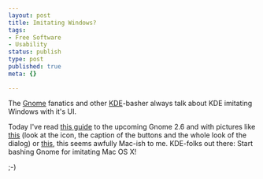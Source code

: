 ```yaml
---
layout: post
title: Imitating Windows?
tags:
- Free Software
- Usability
status: publish
type: post
published: true
meta: {}

---
```

The <a href="http://www.gnome.org">Gnome</a> fanatics and other <a href="http://www.kde.org">KDE</a>-basher always talk about KDE imitating Windows with it's UI.

Today I've read <a href="http://sdg.agreatserver.com/GNOME_2_6.html">this guide</a> to the upcoming Gnome 2.6 and with pictures like <a href="http://www.gnegg.ch/archives/gedit_save.jpg">this</a> (look at the icon, the caption of the buttons and the whole look of the dialog) or <a href="http://www.gnegg.ch/archives/filesel_save.jpg">this</a>, this seems awfully Mac-ish to me. KDE-folks out there: Start bashing Gnome for imitating Mac OS X!

;-)
